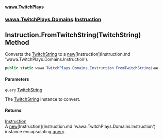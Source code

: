 #### [wawa.TwitchPlays](index.md 'index')
### [wawa.TwitchPlays.Domains](wawa.TwitchPlays.Domains.md 'wawa.TwitchPlays.Domains').[Instruction](Instruction.md 'wawa.TwitchPlays.Domains.Instruction')

## Instruction.FromTwitchString(TwitchString) Method

Converts the [TwitchString](TwitchString.md 'wawa.TwitchPlays.Domains.TwitchString') to a [new](https://docs.microsoft.com/en-us/dotnet/csharp/language-reference/keywords/new 'https://docs.microsoft.com/en-us/dotnet/csharp/language-reference/keywords/new')[Instruction](Instruction.md 'wawa.TwitchPlays.Domains.Instruction').

```csharp
public static wawa.TwitchPlays.Domains.Instruction FromTwitchString(wawa.TwitchPlays.Domains.TwitchString query);
```
#### Parameters

<a name='wawa.TwitchPlays.Domains.Instruction.FromTwitchString(wawa.TwitchPlays.Domains.TwitchString).query'></a>

`query` [TwitchString](TwitchString.md 'wawa.TwitchPlays.Domains.TwitchString')

The [TwitchString](TwitchString.md 'wawa.TwitchPlays.Domains.TwitchString') instance to convert.

#### Returns
[Instruction](Instruction.md 'wawa.TwitchPlays.Domains.Instruction')  
A [new](https://docs.microsoft.com/en-us/dotnet/csharp/language-reference/keywords/new 'https://docs.microsoft.com/en-us/dotnet/csharp/language-reference/keywords/new')[Instruction](Instruction.md 'wawa.TwitchPlays.Domains.Instruction') instance encapsulating [query](Instruction.FromTwitchString(TwitchString).md#wawa.TwitchPlays.Domains.Instruction.FromTwitchString(wawa.TwitchPlays.Domains.TwitchString).query 'wawa.TwitchPlays.Domains.Instruction.FromTwitchString(wawa.TwitchPlays.Domains.TwitchString).query').